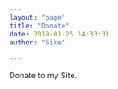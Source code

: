 ```yaml
---
layout: "page"
title: "Donate"
date: 2019-01-25 14:33:31
author: "Sike"

---
```


Donate to my Site.

